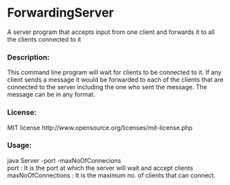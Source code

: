 ForwardingServer
================

A server program that accepts input from one client and forwards it to all the clients connected to it

<h3>Description:</h3>
This command line program will wait for clients to be connected to it. If any client sends a message it would be forwarded to each of the clients that are connected to the server including the one who sent the message. The message can be in any format.

<h3>License:</h3>
MIT license http://www.opensource.org/licenses/mit-license.php

<h3>Usage:</h3>
java Server -port -maxNoOfConnecions<br>
port : It is the port at which the server will wait and accept clients<br>
maxNoOfConnections : It is the maximum no. of clients that can connect.
